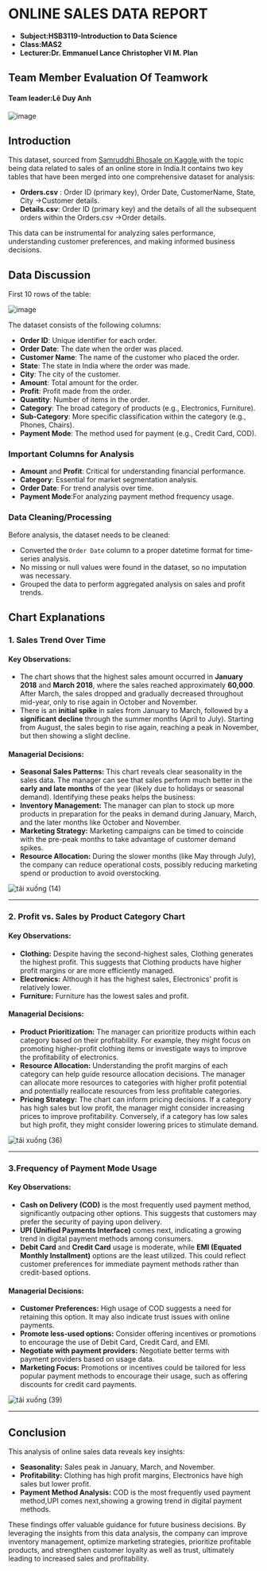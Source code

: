 # ONLINE SALES DATA REPORT
- **Subject:HSB3119-Introduction to Data Science**
- **Class:MAS2**
- **Lecturer:Dr. Emmanuel Lance Christopher VI M. Plan**

## Team Member Evaluation Of Teamwork
#### Team leader:Lê Duy Anh
![image](https://github.com/user-attachments/assets/812c2abc-d115-4d1d-a7e2-f228d2f04462)


## Introduction

This dataset, sourced from [Samruddhi Bhosale on Kaggle](https://www.kaggle.com),with the topic being data related to sales of an online store in India.It contains two key tables that have been merged into one comprehensive dataset for analysis:
- **Orders.csv** :
Order ID (primary key), Order Date, CustomerName, State, City ->Customer details.
- **Details.csv**:
Order ID (primary key) and the details of all the subsequent orders within the Orders.csv ->Order details.

This data can be instrumental for analyzing sales performance, understanding customer preferences, and making informed business decisions.

## Data Discussion

First 10 rows of the table:

![image](https://github.com/user-attachments/assets/83f3622a-4176-4274-bb53-581221cb72df)



The dataset consists of the following columns:

- **Order ID**: Unique identifier for each order.
- **Order Date**: The date when the order was placed.
- **Customer Name**: The name of the customer who placed the order.
- **State**: The state in India where the order was made.
- **City**: The city of the customer.
- **Amount**: Total amount for the order.
- **Profit**: Profit made from the order.
- **Quantity**: Number of items in the order.
- **Category**: The broad category of products (e.g., Electronics, Furniture).
- **Sub-Category**: More specific classification within the category (e.g., Phones, Chairs).
- **Payment Mode**: The method used for payment (e.g., Credit Card, COD).

### Important Columns for Analysis

- **Amount** and **Profit**: Critical for understanding financial performance.
- **Category**: Essential for market segmentation analysis.
- **Order Date**: For trend analysis over time.
- **Payment Mode**:For analyzing payment method frequency usage.

### Data Cleaning/Processing

Before analysis, the dataset needs to be cleaned:
- Converted the `Order Date` column to a proper datetime format for time-series analysis.
- No missing or null values were found in the dataset, so no imputation was necessary.
- Grouped the data to perform aggregated analysis on sales and profit trends.


## Chart Explanations

### 1. Sales Trend Over Time  
#### Key Observations:
- The chart shows that the highest sales amount occurred in **January 2018** and **March 2018**, where the sales reached approximately **60,000**. After March, the sales dropped and gradually decreased throughout mid-year, only to rise again in October and November.
- There is an **initial spike** in sales from January to March, followed by a **significant decline** through the summer months (April to July). Starting from August, the sales begin to rise again, reaching a peak in November, but then showing a slight decline.
  
#### Managerial Decisions:
- **Seasonal Sales Patterns:** This chart reveals clear seasonality in the sales data. The manager can see that sales perform much better in the **early and late months** of the year (likely due to holidays or seasonal demand). Identifying these peaks helps the business:
- **Inventory Management:** The manager can plan to stock up more products in preparation for the peaks in demand during January, March, and the later months like October and November.
- **Marketing Strategy:** Marketing campaigns can be timed to coincide with the pre-peak months to take advantage of customer demand spikes.
- **Resource Allocation:** During the slower months (like May through July), the company can reduce operational costs, possibly reducing marketing spend or production to avoid overstocking.

![tải xuống (14)](https://github.com/user-attachments/assets/fcf0114c-89c1-4385-b743-ecc827d4745a)

---

### 2. Profit vs. Sales by Product Category Chart
#### Key Observations:
- **Clothing:** Despite having the second-highest sales, Clothing generates the highest profit. This suggests that Clothing products have higher profit margins or are more efficiently managed.
- **Electronics:** Although it has the highest sales, Electronics' profit is relatively lower. 
- **Furniture:** Furniture has the lowest sales and profit.

#### Managerial Decisions:
- **Product Prioritization:** The manager can prioritize products within each category based on their profitability. For example, they might focus on promoting higher-profit clothing items or investigate ways to improve the profitability of electronics.
- **Resource Allocation:** Understanding the profit margins of each category can help guide resource allocation decisions. The manager can allocate more resources to categories with higher profit potential and potentially reallocate resources from less profitable categories.
- **Pricing Strategy:** The chart can inform pricing decisions. If a category has high sales but low profit, the manager might consider increasing prices to improve profitability. Conversely, if a category has low sales but high profit, they might consider lowering prices to stimulate demand.
  
![tải xuống (36)](https://github.com/user-attachments/assets/e59833ee-a34a-4a84-b70c-2f9fac4e0721)

---
### 3.Frequency of Payment Mode Usage

#### Key Observations:
- **Cash on Delivery (COD)** is the most frequently used payment method, significantly outpacing other options. This suggests that customers may prefer the security of paying upon delivery.
- **UPI (Unified Payments Interface)** comes next, indicating a growing trend in digital payment methods among consumers.
- **Debit Card** and **Credit Card** usage is moderate, while **EMI (Equated Monthly Installment)** options are the least utilized. This could reflect customer preferences for immediate payment methods rather than credit-based options.
  
#### Managerial Decisions:
- **Customer Preferences:** High usage of COD suggests a need for retaining this option. It may also indicate trust issues with online payments.
- **Promote less-used options:** Consider offering incentives or promotions to encourage the use of Debit Card, Credit Card, and EMI.
- **Negotiate with payment providers:** Negotiate better terms with payment providers based on usage data.
- **Marketing Focus:** Promotions or incentives could be tailored for less popular payment methods to encourage their usage, such as offering discounts for credit card payments.
  
![tải xuống (39)](https://github.com/user-attachments/assets/34a5b6f2-10f3-42ea-be82-75f7734ed6cb)

---

## Conclusion

This analysis of online sales data reveals key insights:

* **Seasonality:** Sales peak in January, March, and November.
* **Profitability:** Clothing has high profit margins, Electronics have high sales but lower profit.
* **Payment Method Analysis:** COD is the most frequently used payment method,UPI comes next,showing a growing trend in digital payment methods.

These findings offer valuable guidance for future business decisions. By leveraging the insights from this data analysis, the company can improve inventory management, optimize marketing strategies, prioritize profitable products, and strengthen customer loyalty as well as trust, ultimately leading to increased sales and profitability.

